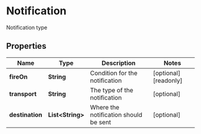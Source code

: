

# Notification

Notification type

## Properties

| Name | Type | Description | Notes |
|------------ | ------------- | ------------- | -------------|
|**fireOn** | **String** | Condition for the notification |  [optional] [readonly] |
|**transport** | **String** | The type of the notification |  [optional] |
|**destination** | **List&lt;String&gt;** | Where the notification should be sent |  [optional] |



